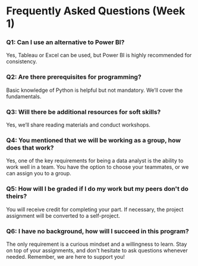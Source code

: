 # Frequently Asked Questions (Week 1)  

### Q1: Can I use an alternative to Power BI?  
Yes, Tableau or Excel can be used, but Power BI is highly recommended for consistency.  

### Q2: Are there prerequisites for programming?  
Basic knowledge of Python is helpful but not mandatory. We’ll cover the fundamentals.  

### Q3: Will there be additional resources for soft skills?  
Yes, we’ll share reading materials and conduct workshops.  

### Q4: You mentioned that we will be working as a group, how does that work?
Yes, one of the key requirements for being a data analyst is the ability to work well in a team. 
You have the option to choose your teammates, or we can assign you to a group.

### Q5: How will I be graded if I do my work but my peers don't do theirs?
You will receive credit for completing your part. If necessary, the project assignment will be converted to a self-project.

### Q6: I have no background, how will I succeed in this program?
The only requirement is a curious mindset and a willingness to learn. 
Stay on top of your assignments, and don't hesitate to ask questions whenever needed. Remember, we are here to support you!
